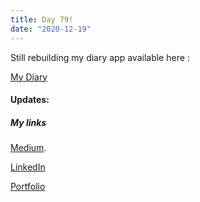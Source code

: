 ```yaml
---
title: Day 79!
date: "2020-12-19"
---
```


Still rebuilding my diary app available here :

[My Diary](https://github.com/jokale/my-diary)

#### Updates:


##### My links 
[Medium](https://medium.com/@kalemajoanna).

[LinkedIn](https://www.linkedin.com/in/joanna-e-kalema-a5a5b4136/)

[Portfolio](https://joannathedeveloper.netlify.app/)



